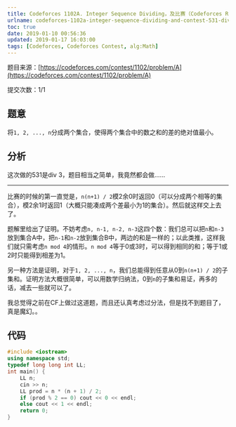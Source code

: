 ```yaml
---
title: Codeforces 1102A. Integer Sequence Dividing，及比赛（Codeforces Round #531 (Div. 3)）总结
urlname: codeforces-1102a-integer-sequence-dividing-and-contest-531-div-3-summary
toc: true
date: 2019-01-10 00:56:36
updated: 2019-01-17 16:03:00
tags: [Codeforces, Codeforces Contest, alg:Math]
---
```


题目来源：[https://codeforces.com/contest/1102/problem/A](https://codeforces.com/contest/1102/problem/A)

提交次数：1/1

## 题意

将`1, 2, ..., n`分成两个集合，使得两个集合中的数之和的差的绝对值最小。

## 分析

这次做的531是div 3，题目相当之简单，我竟然都会做……

---

比赛的时候的第一直觉是，`n(n+1) / 2`模2余0时返回0（可以分成两个相等的集合），模2余1时返回1（大概只能凑成两个差最小为1的集合）。然后就这样交上去了。

题解里给出了证明。不妨考虑`n, n-1, n-2, n-3`这四个数：我们总可以把`n`和`n-3`放到集合A中，把`n-1`和`n-2`放到集合B中，两边的和是一样的；以此类推，这样我们就只需考虑`n mod 4`的情形。`n mod 4`等于0或3时，可以得到相同的和；等于1或2时只能得到相差为1。

另一种方法是证明，对于`1, 2, ..., n`，我们总能得到任意从0到`n(n+1) / 2`的子集和。证明方法大概很简单，可以用数学归纳法，0到`n`的子集和易证，再多的话，减去一些就可以了。

我总觉得之前在CF上做过这道题，而且还认真考虑过分法，但是找不到题目了，真是魔幻。。

## 代码

```cpp
#include <iostream>
using namespace std;
typedef long long int LL;
int main() {
    LL n;
    cin >> n;
    LL prod = n * (n + 1) / 2;
    if (prod % 2 == 0) cout << 0 << endl;
    else cout << 1 << endl;
    return 0;
}
```